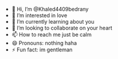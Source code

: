 - 👋 Hi, I’m @Khaled4409bedrany
- 👀 I’m interested in love
- 🌱 I’m currently learning about you
- 💞️ I’m looking to collaborate on your heart
- 📫 How to reach me just be calm
- 😄 Pronouns: nothing haha
- ⚡ Fun fact: im gentleman 

<!---
Khaled4409bedrany/Khaled4409bedrany is a ✨ special ✨ repository because its `README.md` (this file) appears on your GitHub profile.
You can click the Preview link to take a look at your changes.
--->
